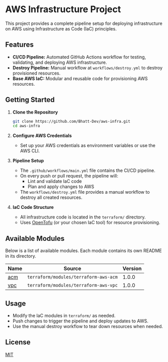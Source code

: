 # AWS Infrastructure Project

This project provides a complete pipeline setup for deploying infrastructure on AWS using Infrastructure as Code (IaC) principles.

## Features

- **CI/CD Pipeline:** Automated GitHub Actions workflow for testing, validating, and deploying AWS infrastructure.
- **Destroy Pipeline:** Manual workflow at `workflows/destroy.yml` to destroy provisioned resources.
- **Base AWS IaC:** Modular and reusable code for provisioning AWS resources.

## Getting Started

1. **Clone the Repository**
    ```bash
    git clone https://github.com/Bhatt-Dev/aws-infra.git
    cd aws-infra
    ```

2. **Configure AWS Credentials**
    - Set up your AWS credentials as environment variables or use the AWS CLI.

3. **Pipeline Setup**
    - The `.github/workflows/main.yml` file contains the CI/CD pipeline.
    - On every push or pull request, the pipeline will:
      - Lint and validate IaC code
      - Plan and apply changes to AWS
    - The `workflows/destroy.yml` file provides a manual workflow to destroy all created resources.

4. **IaC Code Structure**
    - All infrastructure code is located in the `terraform/` directory.
    - Uses [OpenTofu](https://opentofu.org/) (or your chosen IaC tool) for resource provisioning.

## Available Modules

Below is a list of available modules. Each module contains its own README in its directory.

| Name | Source | Version |
|------|--------|---------|
| <a name="module_acm"></a> [acm](#module\_acm) | `terraform/modules/terraform-aws-acm` | 1.0.0 |
| <a name="module_vpc"></a> [vpc](#module\_vpc) | `terraform/modules/terraform-aws-vpc` | 1.0.0 |


## Usage

- Modify the IaC modules in `terraform/` as needed.
- Push changes to trigger the pipeline and deploy updates to AWS.
- Use the manual destroy workflow to tear down resources when needed.

## License

[MIT](./LICENSE)
